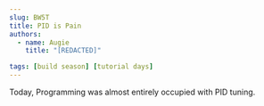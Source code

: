 ```yaml
---
slug: BW5T
title: PID is Pain
authors:
  - name: Augie
    title: "[REDACTED]"

tags: [build season] [tutorial days]
---
```

Today, Programming was almost entirely occupied with PID tuning. 